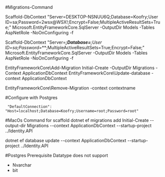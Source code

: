 
#Migrations-Command

Scaffold-DbContext "Server=DESKTOP-NSNUU6Q;Database=Koofry;User ID=sa;Password=2wsx@WSX!;Encrypt=False;MultipleActiveResultSets=True;" Microsoft.EntityFrameworkCore.SqlServer -OutputDir Models -Tables AspNetRole -NoOnConfiguring -f

Scaffold-DbContext "Server=****;Database=***;User ID=sa;Password=***;MultipleActiveResultSets=True;Encrypt=False;" Microsoft.EntityFrameworkCore.SqlServer -OutputDir Models -Tables AspNetRole -NoOnConfiguring -f

EntityFrameworkCore\Add-Migration Initial-Create -OutputDir Migrations -Context ApplicationDbContext
EntityFrameworkCore\Update-database -context ApplicationDbContext

EntityFrameworkCore\Remove-Migration -context contextname

#Configure with Postgres
    <PackageReference Include="Npgsql.EntityFrameworkCore.PostgreSQL" Version="9.0.4" />

     "DefaultConnection": "Host=localhost;Database=Koofry;Username=root;Password=root"

#MacOs Command for scaffold
dotnet ef migrations add Initial-Create --output-dir Migrations --context ApplicationDbContext --startup-project ../Identity.API

 dotnet ef database update --context ApplicationDbContext --startup-project ../Identity.API

 #Postgres Prerequisite
 Datatype does not support
 - Nvarchar
 - bit                                 